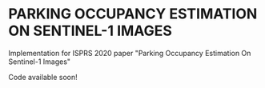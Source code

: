 # PARKING OCCUPANCY ESTIMATION ON SENTINEL-1 IMAGES

Implementation for ISPRS 2020 paper "Parking Occupancy Estimation On Sentinel-1 Images"

Code available soon!
